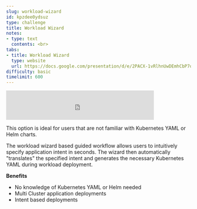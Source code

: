 ```yaml
---
slug: workload-wizard
id: kpzdee0ydsuz
type: challenge
title: Workload Wizard
notes:
- type: text
  contents: <br>
tabs:
- title: Workload Wizard
  type: website
  url: https://docs.google.com/presentation/d/e/2PACX-1vRlhnUwDEmhCbP7qtzVTRFv7MEWHuXZCRx-zePwSvzyPvhOSY7uWRo6wWjiMLOgbg/embed?start=false&loop=false&delayms=3000
difficulty: basic
timelimit: 600
---
```


<iframe style="position: relative; height: 80px; width: 80%;" src="https://drive.google.com/file/d/1DdPyKQWse2RUPNj7a1mDLWS00mBngq5I/preview" title="Mp3 player" frameborder="0" allow="accelerometer; autoplay; clipboard-write; encrypted-media; gyroscope; picture-in-picture" allowfullscreen></iframe>

This option is ideal for users that are not familiar with Kubernetes YAML or Helm charts.

The workload wizard based guided workflow allows users to intuitively specify application intent in seconds. The wizard then automatically "translates" the specified intent and generates the necessary Kubernetes YAML during workload deployment.

**Benefits**
- No knowledge of Kubernetes YAML or Helm needed
- Multi Cluster application deployments
- Intent based deployments
